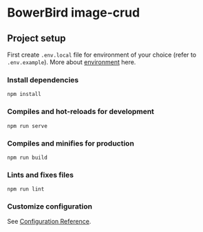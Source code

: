 # BowerBird image-crud

## Project setup
First create `.env.local` file for environment of your choice (refer to `.env.example`). More about [environment](https://cli.vuejs.org/guide/mode-and-env.html#environment-variables) here.

### Install dependencies
```
npm install
```

### Compiles and hot-reloads for development
```
npm run serve
```

### Compiles and minifies for production
```
npm run build
```

### Lints and fixes files
```
npm run lint
```

### Customize configuration
See [Configuration Reference](https://cli.vuejs.org/config/).

